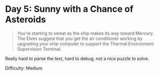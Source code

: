 # Day 5: Sunny with a Chance of Asteroids

> You're starting to sweat as the ship makes its way toward Mercury. The Elves suggest that you get the air conditioner 
> working by upgrading your ship computer to support the Thermal Environment Supervision Terminal.

Really hard to parse the text, hard to debug, not a nice puzzle to solve.

Difficulty: Medium